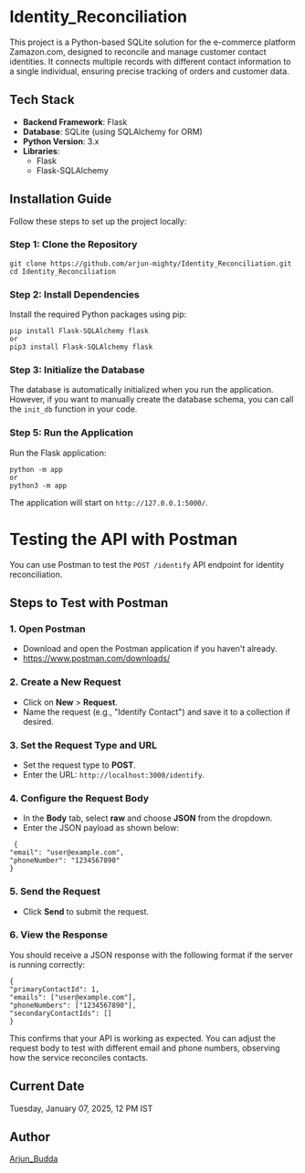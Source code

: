 # Identity_Reconciliation
 This project is a Python-based SQLite solution for the e-commerce platform Zamazon.com, designed to reconcile and manage customer contact identities. It connects multiple records with different contact information to a single individual, ensuring precise tracking of orders and customer data.



## Tech Stack

- **Backend Framework**: Flask
- **Database**: SQLite (using SQLAlchemy for ORM)
- **Python Version**: 3.x
- **Libraries**:
  - Flask
  - Flask-SQLAlchemy


## Installation Guide

Follow these steps to set up the project locally:

### Step 1: Clone the Repository
```plaintext
git clone https://github.com/arjun-mighty/Identity_Reconciliation.git
cd Identity_Reconciliation
```

### Step 2: Install Dependencies

Install the required Python packages using pip:
```plaintext
pip install Flask-SQLAlchemy flask
or
pip3 install Flask-SQLAlchemy flask
```

### Step 3: Initialize the Database

The database is automatically initialized when you run the application. However, if you want to manually create the database schema, you can call the `init_db` function in your code.

### Step 5: Run the Application

Run the Flask application:
```plaintext
python -m app
or 
python3 -m app
```
The application will start on `http://127.0.0.1:5000/`.

# Testing the API with Postman

You can use Postman to test the `POST /identify` API endpoint for identity reconciliation.

## Steps to Test with Postman

### 1. Open Postman
- Download and open the Postman application if you haven't already.
- https://www.postman.com/downloads/
  
### 2. Create a New Request
- Click on **New** > **Request**.
- Name the request (e.g., "Identify Contact") and save it to a collection if desired.

### 3. Set the Request Type and URL
- Set the request type to **POST**.
- Enter the URL: `http://localhost:3000/identify`.

### 4. Configure the Request Body
- In the **Body** tab, select **raw** and choose **JSON** from the dropdown.
- Enter the JSON payload as shown below:
  
```plaintext
 {
"email": "user@example.com",
"phoneNumber": "1234567890"
}
```
### 5. Send the Request
- Click **Send** to submit the request.



### 6. View the Response
You should receive a JSON response with the following format if the server is running correctly:
```plaintext
{
"primaryContactId": 1,
"emails": ["user@example.com"],
"phoneNumbers": ["1234567890"],
"secondaryContactIds": []
}
```
This confirms that your API is working as expected. You can adjust the request body to test with different email and phone numbers, observing how the service reconciles contacts.

## Current Date
Tuesday, January 07, 2025, 12 PM IST

## Author

[Arjun_Budda](https://github.com/arjun-mighty)
